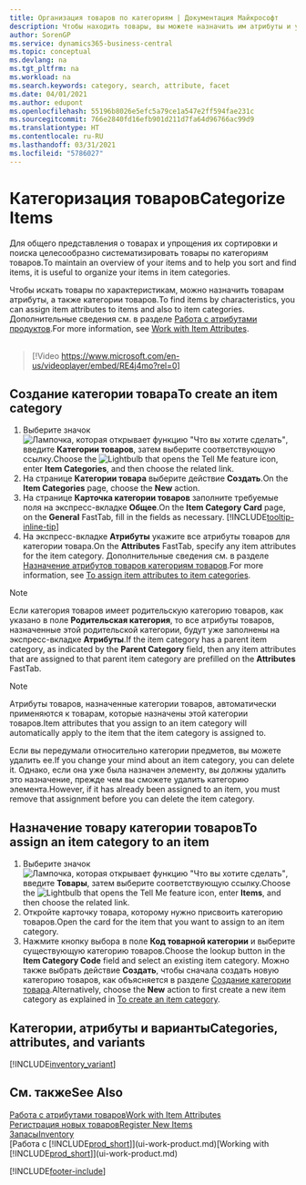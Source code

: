```yaml
---
title: Организация товаров по категориям | Документация Майкрософт
description: Чтобы находить товары, вы можете назначить им атрибуты и упорядочить их по категориям.
author: SorenGP
ms.service: dynamics365-business-central
ms.topic: conceptual
ms.devlang: na
ms.tgt_pltfrm: na
ms.workload: na
ms.search.keywords: category, search, attribute, facet
ms.date: 04/01/2021
ms.author: edupont
ms.openlocfilehash: 55196b8026e5efc5a79ce1a547e2ff594fae231c
ms.sourcegitcommit: 766e2840fd16efb901d211d7fa64d96766ac99d9
ms.translationtype: HT
ms.contentlocale: ru-RU
ms.lasthandoff: 03/31/2021
ms.locfileid: "5786027"
---
```

# <a name="categorize-items"></a><span data-ttu-id="8bbe8-103">Категоризация товаров</span><span class="sxs-lookup"><span data-stu-id="8bbe8-103">Categorize Items</span></span>

<span data-ttu-id="8bbe8-104">Для общего представления о товарах и упрощения их сортировки и поиска целесообразно систематизировать товары по категориям товаров.</span><span class="sxs-lookup"><span data-stu-id="8bbe8-104">To maintain an overview of your items and to help you sort and find items, it is useful to organize your items in item categories.</span></span>

<span data-ttu-id="8bbe8-105">Чтобы искать товары по характеристикам, можно назначить товарам атрибуты, а также категории товаров.</span><span class="sxs-lookup"><span data-stu-id="8bbe8-105">To find items by characteristics, you can assign item attributes to items and also to item categories.</span></span> <span data-ttu-id="8bbe8-106">Дополнительные сведения см. в разделе [Работа с атрибутами продуктов](inventory-how-work-item-attributes.md).</span><span class="sxs-lookup"><span data-stu-id="8bbe8-106">For more information, see [Work with Item Attributes](inventory-how-work-item-attributes.md).</span></span>
<br><br>  

> [!Video https://www.microsoft.com/en-us/videoplayer/embed/RE4j4mo?rel=0]

## <a name="to-create-an-item-category"></a><span data-ttu-id="8bbe8-107">Создание категории товара</span><span class="sxs-lookup"><span data-stu-id="8bbe8-107">To create an item category</span></span>
1. <span data-ttu-id="8bbe8-108">Выберите значок ![Лампочка, которая открывает функцию "Что вы хотите сделать"](media/ui-search/search_small.png "Что вы хотите сделать"), введите **Категории товаров**, затем выберите соответствующую ссылку.</span><span class="sxs-lookup"><span data-stu-id="8bbe8-108">Choose the ![Lightbulb that opens the Tell Me feature](media/ui-search/search_small.png "Tell me what you want to do") icon, enter **Item Categories**, and then choose the related link.</span></span>
2. <span data-ttu-id="8bbe8-109">На странице **Категории товара** выберите действие **Создать**.</span><span class="sxs-lookup"><span data-stu-id="8bbe8-109">On the **Item Categories** page, choose the **New** action.</span></span>
3. <span data-ttu-id="8bbe8-110">На странице **Карточка категории товаров** заполните требуемые поля на экспресс-вкладке **Общее**.</span><span class="sxs-lookup"><span data-stu-id="8bbe8-110">On the **Item Category Card** page, on the **General** FastTab, fill in the fields as necessary.</span></span> [!INCLUDE[tooltip-inline-tip](includes/tooltip-inline-tip_md.md)]
4. <span data-ttu-id="8bbe8-111">На экспресс-вкладке **Атрибуты** укажите все атрибуты товаров для категории товара.</span><span class="sxs-lookup"><span data-stu-id="8bbe8-111">On the **Attributes** FastTab, specify any item attributes for the item category.</span></span> <span data-ttu-id="8bbe8-112">Дополнительные сведения см. в разделе [Назначение атрибутов товаров категориям товаров](inventory-how-work-item-attributes.md#to-assign-item-attributes-to-item-categories).</span><span class="sxs-lookup"><span data-stu-id="8bbe8-112">For more information, see [To assign item attributes to item categories](inventory-how-work-item-attributes.md#to-assign-item-attributes-to-item-categories).</span></span>

> [!NOTE]  
> <span data-ttu-id="8bbe8-113">Если категория товаров имеет родительскую категорию товаров, как указано в поле **Родительская категория**, то все атрибуты товаров, назначенные этой родительской категории, будут уже заполнены на экспресс-вкладке **Атрибуты**.</span><span class="sxs-lookup"><span data-stu-id="8bbe8-113">If the item category has a parent item category, as indicated by the **Parent Category** field, then any item attributes that are assigned to that parent item category are prefilled on the **Attributes** FastTab.</span></span>

> [!NOTE]  
> <span data-ttu-id="8bbe8-114">Атрибуты товаров, назначенные категории товаров, автоматически применяются к товарам, которые назначены этой категории товаров.</span><span class="sxs-lookup"><span data-stu-id="8bbe8-114">Item attributes that you assign to an item category will automatically apply to the item that the item category is assigned to.</span></span>

<span data-ttu-id="8bbe8-115">Если вы передумали относительно категории предметов, вы можете удалить ее.</span><span class="sxs-lookup"><span data-stu-id="8bbe8-115">If you change your mind about an item category, you can delete it.</span></span> <span data-ttu-id="8bbe8-116">Однако, если она уже была назначен элементу, вы должны удалить это назначение, прежде чем вы сможете удалить категорию элемента.</span><span class="sxs-lookup"><span data-stu-id="8bbe8-116">However, if it has already been assigned to an item, you must remove that assignment before you can delete the item category.</span></span>

## <a name="to-assign-an-item-category-to-an-item"></a><span data-ttu-id="8bbe8-117">Назначение товару категории товаров</span><span class="sxs-lookup"><span data-stu-id="8bbe8-117">To assign an item category to an item</span></span>

1. <span data-ttu-id="8bbe8-118">Выберите значок ![Лампочка, которая открывает функцию "Что вы хотите сделать"](media/ui-search/search_small.png "Что вы хотите сделать"), введите **Товары**, затем выберите соответствующую ссылку.</span><span class="sxs-lookup"><span data-stu-id="8bbe8-118">Choose the ![Lightbulb that opens the Tell Me feature](media/ui-search/search_small.png "Tell me what you want to do") icon, enter **Items**, and then choose the related link.</span></span>
2. <span data-ttu-id="8bbe8-119">Откройте карточку товара, которому нужно присвоить категорию товаров.</span><span class="sxs-lookup"><span data-stu-id="8bbe8-119">Open the card for the item that you want to assign to an item category.</span></span>
3. <span data-ttu-id="8bbe8-120">Нажмите кнопку выбора в поле **Код товарной категории** и выберите существующую категорию товаров.</span><span class="sxs-lookup"><span data-stu-id="8bbe8-120">Choose the lookup button in the **Item Category Code** field and select an existing item category.</span></span> <span data-ttu-id="8bbe8-121">Можно также выбрать действие **Создать**, чтобы сначала создать новую категорию товаров, как объясняется в разделе [Создание категории товара](inventory-how-categorize-items.md#to-create-an-item-category).</span><span class="sxs-lookup"><span data-stu-id="8bbe8-121">Alternatively, choose the **New** action to first create a new item category as explained in [To create an item category](inventory-how-categorize-items.md#to-create-an-item-category).</span></span>

## <a name="categories-attributes-and-variants"></a><span data-ttu-id="8bbe8-122">Категории, атрибуты и варианты</span><span class="sxs-lookup"><span data-stu-id="8bbe8-122">Categories, attributes, and variants</span></span>

[!INCLUDE[inventory_variant](includes/inventory_variant.md)]

## <a name="see-also"></a><span data-ttu-id="8bbe8-123">См. также</span><span class="sxs-lookup"><span data-stu-id="8bbe8-123">See Also</span></span>

[<span data-ttu-id="8bbe8-124">Работа с атрибутами товаров</span><span class="sxs-lookup"><span data-stu-id="8bbe8-124">Work with Item Attributes</span></span>](inventory-how-work-item-attributes.md)  
[<span data-ttu-id="8bbe8-125">Регистрация новых товаров</span><span class="sxs-lookup"><span data-stu-id="8bbe8-125">Register New Items</span></span>](inventory-how-register-new-items.md)  
[<span data-ttu-id="8bbe8-126">Запасы</span><span class="sxs-lookup"><span data-stu-id="8bbe8-126">Inventory</span></span>](inventory-manage-inventory.md)  
<span data-ttu-id="8bbe8-127">[Работа с [!INCLUDE[prod_short](includes/prod_short.md)]](ui-work-product.md)</span><span class="sxs-lookup"><span data-stu-id="8bbe8-127">[Working with [!INCLUDE[prod_short](includes/prod_short.md)]](ui-work-product.md)</span></span>


[!INCLUDE[footer-include](includes/footer-banner.md)]